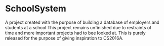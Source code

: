 # SchoolSystem
A project created with the purpose of building a database of employers and students at a school
This project remains unfinished due to restraints of time and more important projects had to bee looked at.
This is purely released for the purpose of giving inspiration to CS2016A.

